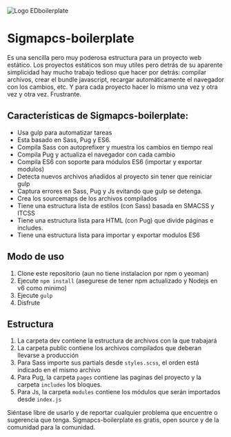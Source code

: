 ![Logo EDboilerplate](https://paginasweb.live/images/logo.svg)

# Sigmapcs-boilerplate

Es una sencilla pero muy poderosa estructura para un proyecto web estático.
Los proyectos estáticos son muy utiles pero detrás de su aparente simplicidad
hay mucho trabajo tedioso que hacer por detrás: compilar archivos, crear
el bundle javascript, recargar automáticamente el navegador con los cambios, etc.
Y para cada proyecto hacer lo mismo una vez y otra vez y otra vez. Frustrante.

## Características de Sigmapcs-boilerplate:

* Usa gulp para automatizar tareas
* Esta basado en Sass, Pug y ES6.
* Compila Sass con autoprefixer y muestra los cambios en tiempo real
* Compila Pug y actualiza el navegador con cada cambio
* Compila ES6 con soporte para módulos ES6 (importar y exportar modulos)
* Detecta nuevos archivos añadidos al proyecto sin tener que reiniciar gulp
* Captura errores en Sass, Pug y Js evitando que gulp se detenga.
* Crea los sourcemaps de los archivos compilados
* Tiene una estructura lista de estilos (con Sass) basada en SMACSS y ITCSS
* Tiene una estructura lista para HTML (con Pug) que divide páginas e includes.
* Tiene una estructura lista para importar y exportar modulos ES6

## Modo de uso

1. Clone este repositorio (aun no tiene instalacion por npm o yeoman)
2. Ejecute `npm install` (asegurese de tener npm actualizado y Nodejs en v6 como minimo)
3. Ejecute `gulp`
4. Disfrute

## Estructura

1. La carpeta dev contiene la estructura de archivos con la que trabajará
2. La carpeta public contiene los archivos compilados que deberan llevarse a producción
3. Para Sass importe sus partials desde `styles.scss`, el orden está indicado en el mismo archivo
4. Para Pug, la carpeta `pages` contiene las paginas del proyecto y la carpeta `includes` los bloques.
5. Para Js, la carpeta `modules` contiene los módulos que serán importados desde `index.js`

Siéntase libre de usarlo y de reportar cualquier problema que encuentre o sugerencia que tenga.
Sigmapcs-boilerplate es gratis, open source y de la comunidad para la comunidad.
